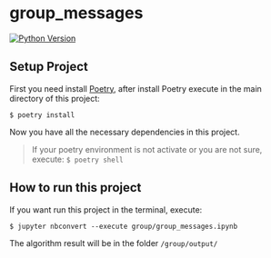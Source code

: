 # group_messages

[![Python Version](https://img.shields.io/badge/python-3.7.4-green.svg)](https://img.shields.io/badge/python-3.7.4-green.svg)


## Setup Project

First you need install [Poetry](https://poetry.eustace.io/docs/), after install Poetry execute in the main directory of this project:
  
  `$ poetry install`

Now you have all the necessary dependencies in this project.

> If your poetry environment is not activate or you are not sure, execute:
`$ poetry shell`
  

## How to run this project

If you want run this project in the terminal, execute:
  
  `$ jupyter nbconvert --execute group/group_messages.ipynb`

The algorithm result will be in the folder `/group/output/` 

